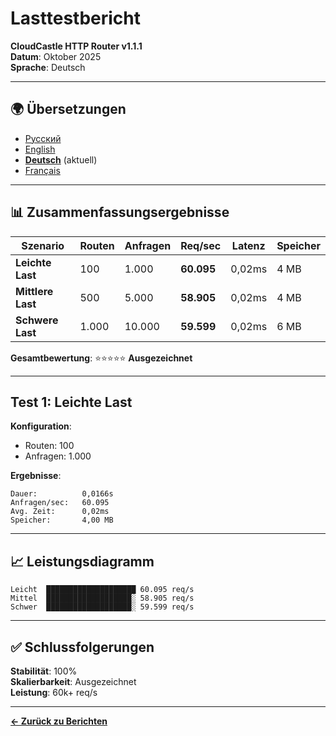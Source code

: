# Lasttestbericht

**CloudCastle HTTP Router v1.1.1**  
**Datum**: Oktober 2025  
**Sprache**: Deutsch

---

## 🌍 Übersetzungen

- [Русский](../../ru/reports/load-testing.md)
- [English](../../en/reports/load-testing.md)
- **[Deutsch](load-testing.md)** (aktuell)
- [Français](../../fr/reports/load-testing.md)

---

## 📊 Zusammenfassungsergebnisse

| Szenario | Routen | Anfragen | Req/sec | Latenz | Speicher |
|----------|--------|----------|---------|--------|----------|
| **Leichte Last** | 100 | 1.000 | **60.095** | 0,02ms | 4 MB |
| **Mittlere Last** | 500 | 5.000 | **58.905** | 0,02ms | 4 MB |
| **Schwere Last** | 1.000 | 10.000 | **59.599** | 0,02ms | 6 MB |

**Gesamtbewertung**: ⭐⭐⭐⭐⭐ **Ausgezeichnet**

---

## Test 1: Leichte Last

**Konfiguration**:
- Routen: 100
- Anfragen: 1.000

**Ergebnisse**:
```
Dauer:          0,0166s
Anfragen/sec:   60.095
Avg. Zeit:      0,02ms
Speicher:       4,00 MB
```

---

## 📈 Leistungsdiagramm

```
Leicht  ████████████████████ 60.095 req/s
Mittel  ███████████████████░ 58.905 req/s
Schwer  ███████████████████░ 59.599 req/s
```

---

## ✅ Schlussfolgerungen

**Stabilität**: 100%  
**Skalierbarkeit**: Ausgezeichnet  
**Leistung**: 60k+ req/s

---

**[← Zurück zu Berichten](tests.md)**

